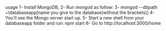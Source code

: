 usage
1- Install MongoDB,
2- Run mongod as follow:
3- mongod --dbpath ~\databaseapp\[name you give to the database(without the brackets)]
4- You'll see the Mongo server start up.
5- Start a new shell from your databaseapp folder and run: npm start
6- Go to http://localhost:3000/home
